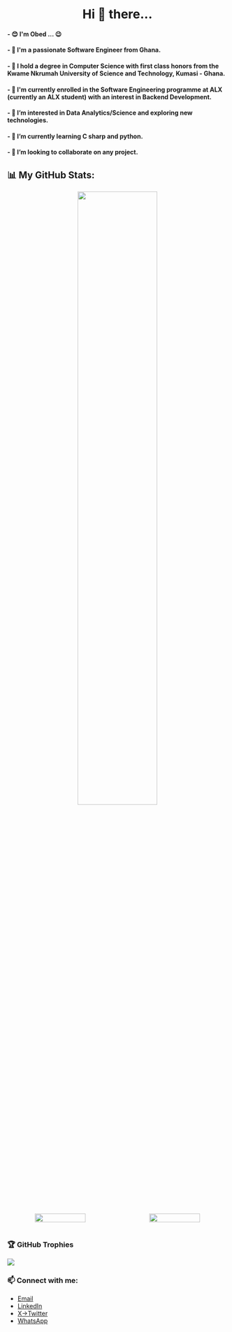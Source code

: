 
<div align="center">
<h1>  Hi 👋 there...</h1>
</div>

#### - 😊 I'm Obed ... 😉
#### - 💞️ I'm a passionate Software Engineer from Ghana.
#### - 🌱 I hold a degree in Computer Science with first class honors from the Kwame Nkrumah University of Science and Technology, Kumasi - Ghana.
#### - 🌱 I'm currently enrolled in the Software Engineering programme at ALX (currently an ALX student) with an interest in Backend Development.
#### - 👀 I’m interested in Data Analytics/Science and exploring new technologies.
#### - 🌱 I’m currently learning C sharp and python.
#### - 💞️ I’m looking to collaborate on any project.





## 📊 My GitHub Stats:

<div align="center">
    <img src="https://github-readme-stats.vercel.app/api/top-langs/?username=lemyjay&theme=highcontrast&show_border=false&include_all_commits=true&count_private=true&layout=compact" width="60%" >
  
</div>

<div align="center" style="display: flex; justify-content: space-between;">
    <img src="https://github-readme-stats.vercel.app/api?username=lemyjay&theme=highcontrast&show_border=false&include_all_commits=true&count_private=true" width="48%" >
    <img src="https://github-readme-streak-stats.herokuapp.com/?user=lemyjay&theme=highcontrast&show_border=false" width="48%">
  
</div>
<br/> 



### 🏆 GitHub Trophies
![](https://github-profile-trophy.vercel.app/?username=lemyjay&theme=radical&no-frame=false&no-bg=false&margin-w=4)


### 📫 Connect with me:
- <a href="mailto:lemyjay17@gmail.com">Email</a>
- [LinkedIn](https://www.linkedin.com/in/lemyjay/)
- [X->Twitter](https://x.com/lemyjay_)
- [WhatsApp](https://wa.me/+233531376875)





